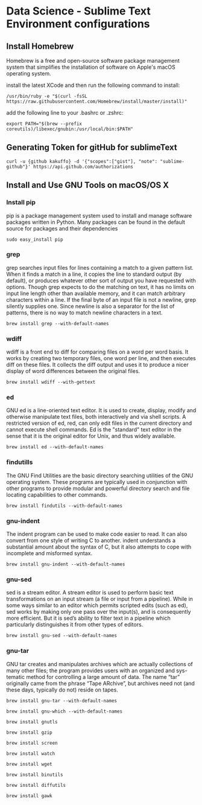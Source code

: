# Data Science - Sublime Text Environment configurations

## Install Homebrew

Homebrew is a free and open-source software package management system that simplifies the installation of software on Apple's macOS operating system.

install the latest XCode and then run the following command to install:

``/usr/bin/ruby -e "$(curl -fsSL https://raw.githubusercontent.com/Homebrew/install/master/install)"``

add the following line to your .bashrc or .zshrc:

``export PATH="$(brew --prefix coreutils)/libexec/gnubin:/usr/local/bin:$PATH"``



## Generating Token for gitHub for sublimeText

``curl -u {github kakuffo} -d '{"scopes":["gist"], "note": "sublime-github"}' https://api.github.com/authorizations``


## Install and Use GNU Tools on macOS/OS X

### Install pip

pip is a package management system used to install and manage software packages written in Python. Many packages can be found in the default source for packages and their dependencies

``sudo easy_install pip``


### grep

grep searches input files for lines containing a match to a given pattern list. When it finds a match in a line, it copies the line to standard output (by default), or produces whatever other sort of output you have requested with options.  Though grep expects to do the matching on text, it has no limits on input line length other than available memory, and it can match arbitrary characters within a line. If the final byte of an input file is not a newline, grep silently supplies one. Since newline is also a separator for the list of patterns, there is no way to match newline characters in a text.


``brew install grep --with-default-names``


### wdiff

wdiff is a front end to diff for comparing files on a word per word basis. It works by creating two temporary files, one word per line, and then executes diff on these files. It collects the diff output and uses it to produce a nicer display of word differences between the original files.

``brew install wdiff --with-gettext``


###  ed

GNU ed is a line-oriented text editor. It is used to create, display, modify and otherwise manipulate text files, both interactively and via shell scripts. A restricted version of ed, red, can only edit files in the current directory and cannot execute shell commands. Ed is the "standard" text editor in the sense that it is the original editor for Unix, and thus widely available.

``brew install ed --with-default-names``

### findutills

The GNU Find Utilities are the basic directory searching utilities of the GNU operating system. These programs are typically used in conjunction with other programs to provide modular and powerful directory search and file locating capabilities to other commands.

``brew install findutils --with-default-names``

### gnu-indent

The indent program can be used to make code easier to read. It can also convert from one style of writing C to another. indent understands a substantial amount about the syntax of C, but it also attempts to cope with incomplete and misformed syntax.

``brew install gnu-indent --with-default-names``

### gnu-sed

sed is a stream editor. A stream editor is used to perform basic text transformations on an input stream (a file or input from a pipeline). While in some ways similar to an editor which permits scripted edits (such as ed), sed works by making only one pass over the input(s), and is consequently more efficient. But it is sed’s ability to filter text in a pipeline which particularly distinguishes it from other types of editors.

``brew install gnu-sed --with-default-names``


### gnu-tar

GNU tar creates and manipulates archives which are actually collections of many other files; the program provides users with an organized and sys- tematic method for controlling a large amount of data. The name “tar” originally came from the phrase “Tape ARchive”, but archives need not (and these days, typically do not) reside on tapes.

``brew install gnu-tar --with-default-names``



``brew install gnu-which --with-default-names``


``brew install gnutls``


``brew install gzip``


``brew install screen``


``brew install watch``


``brew install wget``


``brew install binutils``


``brew install diffutils``


``brew install gawk``





